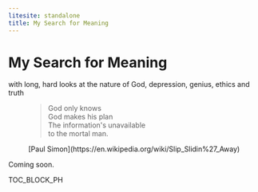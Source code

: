 ```yaml
---
litesite: standalone
title: My Search for Meaning
---
```


# My Search for Meaning
with long, hard looks at the nature of God, depression, genius, ethics and truth

<figure>

>God only knows \
God makes his plan \
The information's unavailable \
to the mortal man.

<figcaption>
[Paul Simon](https://en.wikipedia.org/wiki/Slip_Slidin%27_Away)
</figcaption>
</figure>

Coming soon.

TOC_BLOCK_PH
